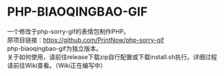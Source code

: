 # PHP-BIAOQINGBAO-GIF  

一个修改于php-sorry-gif的表情包制作PHP。  
原项目链接：https://github.com/PrintNow/php-sorry-gif  
php-biaoqingbao-gif为独立版本。  
关于如何使用，请前往release下载zip自行配置或下载install.sh执行。详细过程请前往Wiki查看。（Wiki正在编写中）  
